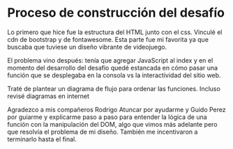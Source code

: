 <h1>Proceso de construcción del desafío</h1>
<p>Lo primero que hice fue la estructura del HTML junto con el css. Vinculé el cdn de bootstrap y de fontawesome. Esta parte fue mi favorita ya que buscaba que tuviese un diseño vibrante de videojuego.</p>
<p>El problema vino después: tenía que agregar JavaScript al index y en el momento del desarrollo del desafío quedé estancada en cómo pasar una función que se desplegaba en la consola vs la interactividad del sitio web.</p>
<p>Traté de plantear un diagrama de flujo para ordenar las funciones. Incluso revisé diagramas en internet</p>
<p>Agradezco a mis compañeros Rodrigo Atuncar por ayudarme y Guido Perez por guiarme y explicarme paso a paso para entender la lógica de una función con la manipulación del DOM, algo que vimos más adelante pero que resolvía el problema de mi diseño. También me incentivaron a terminarlo hasta el final.</p>
